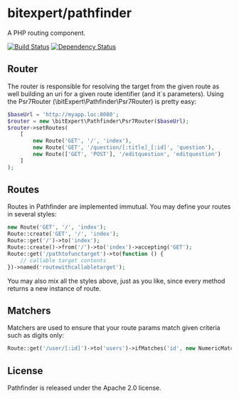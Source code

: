 # bitexpert/pathfinder
A PHP routing component.

[![Build Status](https://travis-ci.org/bitExpert/pathfinder.svg?branch=release%2Fr0.2.0)](https://travis-ci.org/bitExpert/pathfinder)
[![Dependency Status](https://www.versioneye.com/php/bitexpert:pathfinder/0.2.1/badge?style=flat)](https://www.versioneye.com/php/bitexpert:pathfinder/0.2.1)

Router
------

The router is responsible for resolving the target from the given route as well building an uri for a given 
route identifier (and it`s parameters). Using the Psr7Router (\bitExpert\Pathfinder\Psr7Router) is pretty easy:

```php
$baseUrl = 'http://myapp.loc:8080';
$router = new \bitExpert\Pathfinder\Psr7Router($baseUrl);
$router->setRoutes(
    [
        new Route('GET', '/', 'index'),
        new Route('GET', '/question/[:title]_[:id]', 'question'),
        new Route(['GET', 'POST'], '/editquestion', 'editquestion')
    ]
);
```

Routes
------
Routes in Pathfinder are implemented immutual. You may define your routes in several styles:

```php
new Route('GET', '/', 'index');
Route::create('GET', '/', 'index');
Route::get('/')->to('index');
Route::create()->from('/')->to('index')->accepting('GET');
Route::get('/pathtofunctarget')->to(function () {
    // callable target contents
})->named('routewithcallabletarget');
```

You may also mix all the styles above, just as you like, since every method returns a new instance of route.

Matchers
--------
Matchers are used to ensure that your route params match given criteria such as digits only:

```php
Route::get('/user/[:id]')->to('users')->ifMatches('id', new NumericMatcher());
```

License
-------

Pathfinder is released under the Apache 2.0 license.
